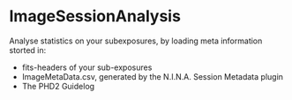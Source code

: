 # ImageSessionAnalysis

Analyse statistics on your subexposures, by loading meta information storted in:

 * fits-headers of your sub-exposures
 * ImageMetaData.csv, generated by the N.I.N.A. Session Metadata plugin
 * The PHD2 Guidelog
  
